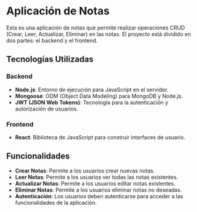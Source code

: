 # Aplicación de Notas

Esta es una aplicación de notas que permite realizar operaciones CRUD (Crear, Leer, Actualizar, Eliminar) en las notas. El proyecto está dividido en dos partes: el backend y el frontend.

## Tecnologías Utilizadas

### Backend
- **Node.js**: Entorno de ejecución para JavaScript en el servidor.
- **Mongoose**: ODM (Object Data Modeling) para MongoDB y Node.js.
- **JWT (JSON Web Tokens)**: Tecnología para la autenticación y autorización de usuarios.

### Frontend
- **React**: Biblioteca de JavaScript para construir interfaces de usuario.

## Funcionalidades

- **Crear Notas**: Permite a los usuarios crear nuevas notas.
- **Leer Notas**: Permite a los usuarios ver todas las notas existentes.
- **Actualizar Notas**: Permite a los usuarios editar notas existentes.
- **Eliminar Notas**: Permite a los usuarios eliminar notas no deseadas.
- **Autenticación**: Los usuarios deben autenticarse para acceder a las funcionalidades de la aplicación.

